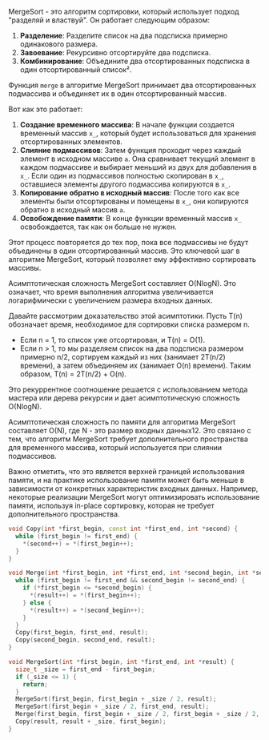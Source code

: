 MergeSort - это алгоритм сортировки, который использует подход "разделяй и властвуй". Он работает следующим образом:

1. **Разделение**: Разделите список на два подсписка примерно одинакового размера.
2. **Завоевание**: Рекурсивно отсортируйте два подсписка.
3. **Комбинирование**: Объедините два отсортированных подсписка в один отсортированный список².

Функция `merge` в алгоритме MergeSort принимает два отсортированных подмассива и объединяет их в один отсортированный
массив.

Вот как это работает:

1. **Создание временного массива**: В начале функции создается временный массив `x_`, который будет использоваться для
   хранения отсортированных элементов.
2. **Слияние подмассивов**: Затем функция проходит через каждый элемент в исходном массиве `a`. Она сравнивает текущий
   элемент в каждом подмассиве и выбирает меньший из двух для добавления в `x_`. Если один из подмассивов полностью
   скопирован в `x_`, оставшиеся элементы другого подмассива копируются в `x_`.
3. **Копирование обратно в исходный массив**: После того как все элементы были отсортированы и помещены в `x_`, они
   копируются обратно в исходный массив `a`.
4. **Освобождение памяти**: В конце функции временный массив `x_` освобождается, так как он больше не нужен.

Этот процесс повторяется до тех пор, пока все подмассивы не будут объединены в один отсортированный массив. Это ключевой
шаг в алгоритме MergeSort, который позволяет ему эффективно сортировать массивы.

Асимптотическая сложность MergeSort составляет O(NlogN). Это означает, что время выполнения алгоритма увеличивается
логарифмически с увеличением размера входных данных.

Давайте рассмотрим доказательство этой асимптотики. Пусть T(n) обозначает время, необходимое для сортировки списка
размером n.

- Если n = 1, то список уже отсортирован, и T(n) = O(1).
- Если n > 1, то мы разделяем список на два подсписка размером примерно n/2, сортируем каждый из них (занимает 2T(n/2)
  времени), а затем объединяем их (занимает O(n) времени). Таким образом, T(n) = 2T(n/2) + O(n).

Это рекуррентное соотношение решается с использованием метода мастера или дерева рекурсии и дает асимптотическую
сложность O(NlogN).

Асимптотическая сложность по памяти для алгоритма MergeSort составляет O(N), где N - это размер входных данных12. Это
связано с тем, что алгоритм MergeSort требует дополнительного пространства для временного массива, который используется
при слиянии подмассивов.

Важно отметить, что это является верхней границей использования памяти, и на практике использование памяти может быть
меньше в зависимости от конкретных характеристик входных данных. Например, некоторые реализации MergeSort могут
оптимизировать использование памяти, используя in-place сортировку, которая не требует дополнительного пространства.

```c++
void Copy(int *first_begin, const int *first_end, int *second) {
  while (first_begin != first_end) {
    *(second++) = *(first_begin++);
  }
}

void Merge(int *first_begin, int *first_end, int *second_begin, int *second_end, int *result) {
  while (first_begin != first_end && second_begin != second_end) {
    if (*first_begin <= *second_begin) {
      *(result++) = *(first_begin++);
    } else {
      *(result++) = *(second_begin++);
    }
  }
  Copy(first_begin, first_end, result);
  Copy(second_begin, second_end, result);
}

void MergeSort(int *first_begin, int *first_end, int *result) {
  size_t _size = first_end - first_begin;
  if (_size <= 1) {
    return;
  }
  MergeSort(first_begin, first_begin + _size / 2, result);
  MergeSort(first_begin + _size / 2, first_end, result);
  Merge(first_begin, first_begin + _size / 2, first_begin + _size / 2, first_end, result);
  Copy(result, result + _size, first_begin);
}
```
